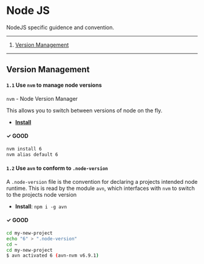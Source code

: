 # Node JS

NodeJS specific guidence and convention.

---

1. [Version Management](#version-management)

---

## Version Management

#### `1.1` Use `nvm` to manage node versions

`nvm` - Node Version Manager

This allows you to switch between versions of node on the fly.

- [**Install**](https://github.com/creationix/nvm#installation)

#### ✓ GOOD

```sh
nvm install 6
nvm alias default 6
```

#### `1.2` Use `avn` to conform to `.node-version`

A `.node-version` file is the convention for declaring a projects intended node runtime.
This is read by the module `avn`, which interfaces with `nvm` to switch to the projects node version

- **Install**: `npm i -g avn`

#### ✓ GOOD

```sh
cd my-new-project
echo "6" > ".node-version"
cd ~
cd my-new-project
$ avn activated 6 (avn-nvm v6.9.1)
```